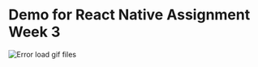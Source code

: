# Demo for React Native Assignment Week 3
![Error load gif files](https://media.giphy.com/media/fA7sZ9LQDxe2ZBfEn0/giphy.gif)